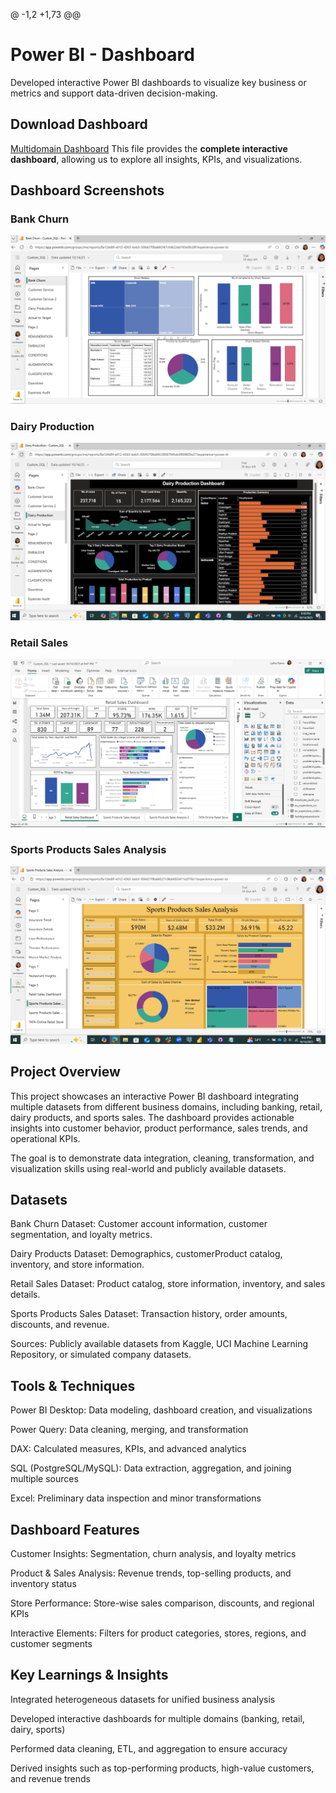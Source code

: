 @ -1,2 +1,73 @@
# Power BI - Dashboard
Developed interactive Power BI dashboards to visualize key business or metrics and support data-driven decision-making.

## Download Dashboard
[Multidomain Dashboard](Custom_SQL.pbix)
This file provides the **complete interactive dashboard**, allowing us to explore all insights, KPIs, and visualizations.

## Dashboard Screenshots

### Bank Churn
 ![Bank Churn Details](<Bank Churn-1.PNG>)

### Dairy Production
![Dairy Production Analysis](<Dairy Production.PNG>)

### Retail Sales
![Retail Sales Dashboard](<Retail Sales Dashboard.PNG>)

### Sports Products Sales Analysis
![Sales Analysis](<Sports Products Sales Analysis-1.PNG>)

## Project Overview

This project showcases an interactive Power BI dashboard integrating multiple datasets from different business domains, including banking, retail, dairy products, and sports sales. The dashboard provides actionable insights into customer behavior, product performance, sales trends, and operational KPIs.

The goal is to demonstrate data integration, cleaning, transformation, and visualization skills using real-world and publicly available datasets.


## Datasets

Bank Churn Dataset: Customer account information, customer segmentation, and loyalty metrics.

Dairy Products Dataset: Demographics, customerProduct catalog, inventory, and store information.

Retail Sales Dataset: Product catalog, store information, inventory, and sales details. 

Sports Products Sales Dataset: Transaction history, order amounts, discounts, and revenue.

Sources: Publicly available datasets from Kaggle, UCI Machine Learning Repository, or simulated company datasets.


## Tools & Techniques

Power BI Desktop: Data modeling, dashboard creation, and visualizations

Power Query: Data cleaning, merging, and transformation

DAX: Calculated measures, KPIs, and advanced analytics

SQL (PostgreSQL/MySQL): Data extraction, aggregation, and joining multiple sources

Excel: Preliminary data inspection and minor transformations

## Dashboard Features

Customer Insights: Segmentation, churn analysis, and loyalty metrics

Product & Sales Analysis: Revenue trends, top-selling products, and inventory status

Store Performance: Store-wise sales comparison, discounts, and regional KPIs

Interactive Elements: Filters for product categories, stores, regions, and customer segments


## Key Learnings & Insights

Integrated heterogeneous datasets for unified business analysis

Developed interactive dashboards for multiple domains (banking, retail, dairy, sports)

Performed data cleaning, ETL, and aggregation to ensure accuracy

Derived insights such as top-performing products, high-value customers, and revenue trends

